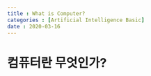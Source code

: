 ```yaml
---
title : What is Computer?
categories : [Artificial Intelligence Basic]
date : 2020-03-16
---
```


# 컴퓨터란 무엇인가?


